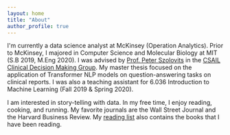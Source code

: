 ```yaml
---
layout: home
title: "About"
author_profile: true
---
```


I'm currently a data science analyst at McKinsey (Operation Analytics). Prior to McKinsey, I majored in Computer Science and Molecular Biology at MIT (S.B 2019, M.Eng 2020). I was advised by [Prof. Peter Szolovits](http://groups.csail.mit.edu/medg/people/psz/home/Pete_MEDG_site/Home.html) in the [CSAIL Clinical Decision Making Group](http://groups.csail.mit.edu/medg/). My master thesis focused on the application of Transformer NLP models on question-answering tasks on clinical reports. I was also a teaching assistant for 6.036 Introduction to Machine Learning (Fall 2019 & Spring 2020). 

I am interested in story-telling with data. In my free time, I enjoy reading, cooking, and running. My favorite journals are the Wall Street Journal and the Harvard Business Review. My [reading list]() also contains the books that I have been reading. 

